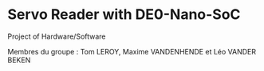 # Servo Reader with DE0-Nano-SoC
Project of Hardware/Software

Membres du groupe : Tom LEROY, Maxime VANDENHENDE et Léo VANDER BEKEN
